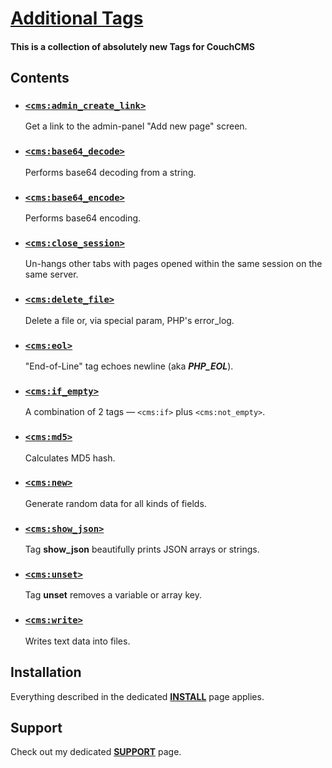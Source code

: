 # [Additional Tags](https://github.com/trendoman/Tweakus-Dilectus/tree/main/anton.cms%40ya.ru__tags-new)

#### This is a collection of absolutely new Tags for CouchCMS

## Contents

* ### [`<cms:admin_create_link>`](admin_create_link/)

   Get a link to the admin-panel "Add new page" screen.

* ### [`<cms:base64_decode>`](base64_decode/)

   Performs base64 decoding from a string.

* ### [`<cms:base64_encode>`](base64_encode/)

   Performs base64 encoding.

* ### [`<cms:close_session>`](close_session/)

    Un-hangs other tabs with pages opened within the same session on the same server.

* ### [`<cms:delete_file>`](delete_file/)

    Delete a file or, via special param, PHP's error_log.

* ### [`<cms:eol>`](eol/)

   "End-of-Line" tag echoes newline (aka ***PHP_EOL***).

* ### [`<cms:if_empty>`](if_empty/)

    A combination of 2 tags &mdash; `<cms:if>` plus `<cms:not_empty>`.

* ### [`<cms:md5>`](md5/)

    Calculates MD5 hash.

* ### [`<cms:new>`](new/)

    Generate random data for all kinds of fields.

* ### [`<cms:show_json>`](show_json/)

    Tag **show_json** beautifully prints JSON arrays or strings.

* ### [`<cms:unset>`](unset/)

    Tag **unset** removes a variable or array key.

* ### [`<cms:write>`](write/)

    Writes text data into files.

## Installation

Everything described in the dedicated [**INSTALL**](/INSTALL.md) page applies.

## Support

Check out my dedicated [**SUPPORT**](/SUPPORT.md) page.

